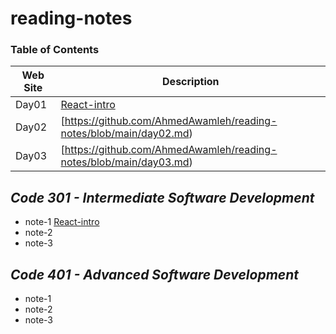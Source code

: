 # reading-notes

### Table of Contents

| Web Site  | Description |
| ------------- | ------------- |
| Day01  | [React-intro](https://github.com/AhmedAwamleh/reading-notes/blob/main/day01.md)  |
| Day02  | [https://github.com/AhmedAwamleh/reading-notes/blob/main/day02.md)  |
| Day03  | [https://github.com/AhmedAwamleh/reading-notes/blob/main/day03.md)  |

## ***Code 301 - Intermediate Software Development***
- note-1 [React-intro](https://github.com/AhmedAwamleh/reading-notes/blob/main/day01.md)
- note-2
- note-3
## ***Code 401 - Advanced Software Development***
- note-1
- note-2
- note-3
